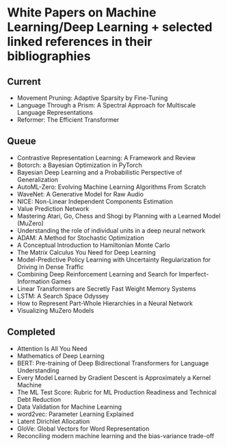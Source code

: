 # White Papers on Machine Learning/Deep Learning + selected linked references in their bibliographies

## Current
* Movement Pruning: Adaptive Sparsity by Fine-Tuning
* Language Through a Prism: A Spectral Approach for Multiscale Language Representations
* Reformer: The Efficient Transformer

## Queue
* Contrastive Representation Learning: A Framework and Review
* Botorch: a Bayesian Optimization in PyTorch
* Bayesian Deep Learning and a Probabilistic Perspective of Generalization
* AutoML-Zero: Evolving Machine Learning Algorithms From Scratch
* WaveNet: A Generative Model for Raw Audio
* NICE: Non-Linear Independent Components Estimation
* Value Prediction Network
* Mastering Atari, Go, Chess and Shogi by Planning with a Learned Model (MuZero)
* Understanding the role of individual units in a deep neural network
* ADAM: A Method for Stochastic Optimization
* A Conceptual Introduction to Hamiltonian Monte Carlo
* The Matrix Calculus You Need for Deep Learning
* Model-Predictive Policy Learning with Uncertainty Regularization for Driving in Dense Traffic
* Combining Deep Reinforcement Learning and Search for Imperfect-Information Games
* Linear Transformers are Secretly Fast Weight Memory Systems
* LSTM: A Search Space Odyssey
* How to Represent Part-Whole Hierarchies in a Neural Network
* Visualizing MuZero Models

## Completed
* Attention Is All You Need
* Mathematics of Deep Learning
* BERT: Pre-training of Deep Bidirectional Transformers for Language Understanding
* Every Model Learned by Gradient Descent is Approximately a Kernel Machine
* The ML Test Score: Rubric for ML Production Readiness and Technical Debt Reduction
* Data Validation for Machine Learning
* word2vec: Parameter Learning Explained
* Latent Dirichlet Allocation
* GloVe: Global Vectors for Word Representation
* Reconciling modern machine learning and the bias-variance trade-off